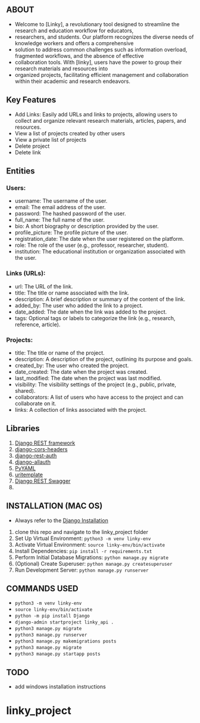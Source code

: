 ## ABOUT
- Welcome to [Linky], a revolutionary tool designed to streamline the research and education workflow for educators,
- researchers, and students. Our platform recognizes the diverse needs of knowledge workers and offers a comprehensive
- solution to address common challenges such as information overload, fragmented workflows, and the absence of effective
- collaboration tools. With [linky], users have the power to group their research materials and resources into 
- organized projects, facilitating efficient management and collaboration within their academic and research endeavors.
## Key Features
* Add Links: Easily add URLs and links to projects, allowing users to collect and organize relevant research materials,
  articles, papers, and resources.
* View a list of projects created by other users
* View a private list of projects
* Delete project
* Delete link

## Entities
### Users:
* username: The username of the user.
* email: The email address of the user. 
* password: The hashed password of the user.
* full_name: The full name of the user.
* bio: A short biography or description provided by the user.
* profile_picture: The profile picture of the user.
* registration_date: The date when the user registered on the platform.
* role: The role of the user (e.g., professor, researcher, student).
* institution: The educational institution or organization associated with the user.

### Links (URLs):
* url: The URL of the link.
* title: The title or name associated with the link.
* description: A brief description or summary of the content of the link.
* added_by: The user who added the link to a project.
* date_added: The date when the link was added to the project.
* tags: Optional tags or labels to categorize the link (e.g., research, reference, article).

### Projects:
* title: The title or name of the project.
* description: A description of the project, outlining its purpose and goals.
* created_by: The user who created the project.
* date_created: The date when the project was created.
* last_modified: The date when the project was last modified.
* visibility: The visibility settings of the project (e.g., public, private, shared).
* collaborators: A list of users who have access to the project and can collaborate on it.
* links: A collection of links associated with the project.

## Libraries
1.  [Django REST framework](https://www.django-rest-framework.org/)
2. [django-cors-headers](https://pypi.org/project/django-cors-headers/)
3. [django-rest-auth](https://django-rest-auth.readthedocs.io/en/latest/installation.html)
4. [django-allauth](https://docs.allauth.org/en/latest/installation/quickstart.html)
5. [PyYAML](https://pypi.org/project/PyYAML/)
6. [uritemplate](https://pypi.org/project/uritemplate/)
7. [Django REST Swagger](https://django-rest-swagger.readthedocs.io/en/latest/)
8. []()

## INSTALLATION (MAC OS)
- Always refer to the [Django Installation](https://docs.djangoproject.com/en/5.0/intro/tutorial01/)
1. clone this repo and navigate to the linky_project folder
2. Set Up Virtual Environment: ``` python3 -m venv linky-env ```
3. Activate Virtual Environment: ``` source linky-env/bin/activate ```
4. Install Dependencies: ``` pip install -r requirements.txt ```
5. Perform Initial Database Migrations: ``` python manage.py migrate ```
6. (Optional) Create Superuser: ``` python manage.py createsuperuser ```
7. Run Development Server: ``` python manage.py runserver ```

## COMMANDS USED
* ``` python3 -m venv linky-env ```
* ``` source linky-env/bin/activate ```
* ``` python -m pip install Django ```
* ``` django-admin startproject linky_api . ``` 
* ``` python3 manage.py migrate ```
* ``` python3 manage.py runserver ```
* ``` python3 manage.py makemigrations posts ```
* ``` python3 manage.py migrate ```
* ``` python3 manage.py startapp posts ```

[//]: # (## STEPS TO RECREATE FROM SCRATCH)

[//]: # (1. Open terminal and navigate to your desktop folder run: ``` mkdir linky-project ```)

[//]: # (2. Navigate into the project: ``` cd  linky-project``` Run steps 2 and 3 from the [INSTALLATION] stage above.)

[//]: # (3. )

## TODO
- add windows installation instructions
# linky_project
